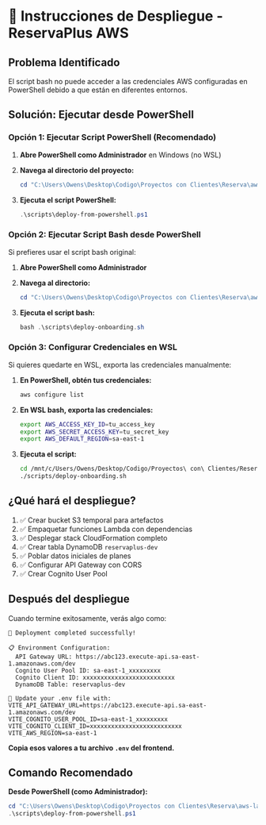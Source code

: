 # 🚀 Instrucciones de Despliegue - ReservaPlus AWS

## Problema Identificado
El script bash no puede acceder a las credenciales AWS configuradas en PowerShell debido a que están en diferentes entornos.

## Solución: Ejecutar desde PowerShell

### Opción 1: Ejecutar Script PowerShell (Recomendado)

1. **Abre PowerShell como Administrador** en Windows (no WSL)

2. **Navega al directorio del proyecto:**
   ```powershell
   cd "C:\Users\Owens\Desktop\Codigo\Proyectos con Clientes\Reserva\aws-lambda"
   ```

3. **Ejecuta el script PowerShell:**
   ```powershell
   .\scripts\deploy-from-powershell.ps1
   ```

### Opción 2: Ejecutar Script Bash desde PowerShell

Si prefieres usar el script bash original:

1. **Abre PowerShell como Administrador**

2. **Navega al directorio:**
   ```powershell
   cd "C:\Users\Owens\Desktop\Codigo\Proyectos con Clientes\Reserva\aws-lambda"
   ```

3. **Ejecuta el script bash:**
   ```powershell
   bash .\scripts\deploy-onboarding.sh
   ```

### Opción 3: Configurar Credenciales en WSL

Si quieres quedarte en WSL, exporta las credenciales manualmente:

1. **En PowerShell, obtén tus credenciales:**
   ```powershell
   aws configure list
   ```

2. **En WSL bash, exporta las credenciales:**
   ```bash
   export AWS_ACCESS_KEY_ID=tu_access_key
   export AWS_SECRET_ACCESS_KEY=tu_secret_key
   export AWS_DEFAULT_REGION=sa-east-1
   ```

3. **Ejecuta el script:**
   ```bash
   cd /mnt/c/Users/Owens/Desktop/Codigo/Proyectos\ con\ Clientes/Reserva/aws-lambda
   ./scripts/deploy-onboarding.sh
   ```

## ¿Qué hará el despliegue?

1. ✅ Crear bucket S3 temporal para artefactos
2. ✅ Empaquetar funciones Lambda con dependencias
3. ✅ Desplegar stack CloudFormation completo
4. ✅ Crear tabla DynamoDB `reservaplus-dev`
5. ✅ Poblar datos iniciales de planes
6. ✅ Configurar API Gateway con CORS
7. ✅ Crear Cognito User Pool

## Después del despliegue

Cuando termine exitosamente, verás algo como:

```
🎉 Deployment completed successfully!

📋 Environment Configuration:
  API Gateway URL: https://abc123.execute-api.sa-east-1.amazonaws.com/dev
  Cognito User Pool ID: sa-east-1_xxxxxxxxx
  Cognito Client ID: xxxxxxxxxxxxxxxxxxxxxxxxxx
  DynamoDB Table: reservaplus-dev

🔧 Update your .env file with:
VITE_API_GATEWAY_URL=https://abc123.execute-api.sa-east-1.amazonaws.com/dev
VITE_COGNITO_USER_POOL_ID=sa-east-1_xxxxxxxxx
VITE_COGNITO_CLIENT_ID=xxxxxxxxxxxxxxxxxxxxxxxxxx
VITE_AWS_REGION=sa-east-1
```

**Copia esos valores a tu archivo `.env` del frontend.**

## Comando Recomendado

**Desde PowerShell (como Administrador):**
```powershell
cd "C:\Users\Owens\Desktop\Codigo\Proyectos con Clientes\Reserva\aws-lambda"
.\scripts\deploy-from-powershell.ps1
```